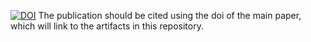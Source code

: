 [![DOI](https://zenodo.org/badge/DOI/10.5281/zenodo.15784979.svg)](https://doi.org/10.5281/zenodo.15784979)
The publication should be cited using the doi of the main paper, which will link to the artifacts in this repository.

